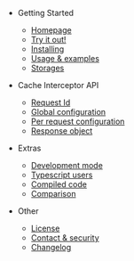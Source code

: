 - Getting Started

  - [Homepage](/ 'Homepage')
  - [Try it out!](pages/try-it-out.md 'Try axios-cache-interceptor in your browser!')
  - [Installing](pages/installing.md 'Installing')
  - [Usage & examples](pages/usage-examples.md 'Usage and examples')
  - [Storages](pages/storages.md 'Custom storages')

- Cache Interceptor API

  - [Request Id](pages/request-id.md 'Request Id')
  - [Global configuration](pages/global-configuration.md 'Global configuration')
  - [Per request configuration](pages/per-request-configuration.md 'Per request configuration')
  - [Response object](pages/response-object.md 'Response object')

- Extras

  - [Development mode](pages/development-mode.md 'Development mode')
  - [Typescript users](pages/typescript-users.md 'Typescript users')
  - [Compiled code](pages/compiled-code.md 'Compiled code')
  - [Comparison](pages/comparison.md 'Comparison')

- Other

  - [License](pages/license.md 'License')
  - [Contact & security](pages/contact.md 'Contact & security')
  - [Changelog](pages/changelog.md 'Changelog')
